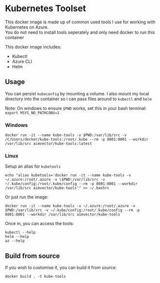 # Kubernetes Toolset

This docker image is made up of common used tools I use for working with Kubernetes on Azure. <br/>
You do not need to install tools seperately and only need docker to run this container

This docker image includes:

* Kubectl
* Azure CLI
* Helm

## Usage

You can persist `kubeconfig` by mounting a volume.
I also mount my local directory into the container so i can pass files around to `kubectl` and `helm`

Note: On windows to ensure `$PWD` works, set this in your bash terminal: ` export MSYS_NO_PATHCONV=1`


### Windows

```
docker run -it --name kube-tools -v $PWD:/var/lib/src -v /C/Users/docker/kube-tools:/root/.kube --rm -p 8001:8001 --workdir /var/lib/src aimvector/kube-tools:latest
```

### Linux

Setup an alias for `kubetools`

```
echo "alias kubetools='docker run -it --name kube-tools -v ~/.azure:/root/.azure -v \$PWD:/var/lib/src -v ~/.kube/config:/root/.kube/config --rm -p 8001:8001 --workdir /var/lib/src aimvector/kube-tools'" >> ~/.bashrc

```
Or just run the image:

```
docker run -it --name kube-tools -v ~/.azure:/root/.azure -v $PWD:/var/lib/src -v ~/.kube/config:/root/.kube/config --rm -p 8001:8001 --workdir /var/lib/src aimvector/kube-tools
```

Once in, you can access the tools:
```
kubectl --help
helm --help
az --help
```

## Build from source

If you wish to customise it, you can build it from source:

```
docker build . -t kube-tools
```

